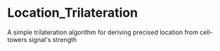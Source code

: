 # Location_Trilateration

A simple trilateration algorithm for deriving precised location from cell-towers signal's strength

